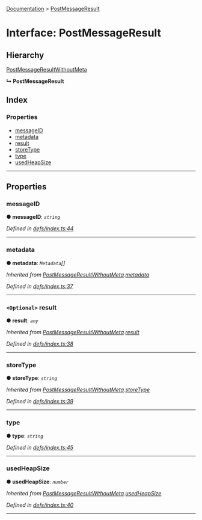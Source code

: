 [Documentation](../README.md) > [PostMessageResult](../interfaces/postmessageresult.md)

# Interface: PostMessageResult

## Hierarchy

 [PostMessageResultWithoutMeta](postmessageresultwithoutmeta.md)

**↳ PostMessageResult**

## Index

### Properties

* [messageID](postmessageresult.md#messageid)
* [metadata](postmessageresult.md#metadata)
* [result](postmessageresult.md#result)
* [storeType](postmessageresult.md#storetype)
* [type](postmessageresult.md#type)
* [usedHeapSize](postmessageresult.md#usedheapsize)

---

## Properties

<a id="messageid"></a>

###  messageID

**● messageID**: *`string`*

*Defined in [defs/index.ts:44](https://github.com/badbatch/cachemap/blob/64dbdb8/packages/core-worker/src/defs/index.ts#L44)*

___
<a id="metadata"></a>

###  metadata

**● metadata**: *`Metadata`[]*

*Inherited from [PostMessageResultWithoutMeta](postmessageresultwithoutmeta.md).[metadata](postmessageresultwithoutmeta.md#metadata)*

*Defined in [defs/index.ts:37](https://github.com/badbatch/cachemap/blob/64dbdb8/packages/core-worker/src/defs/index.ts#L37)*

___
<a id="result"></a>

### `<Optional>` result

**● result**: *`any`*

*Inherited from [PostMessageResultWithoutMeta](postmessageresultwithoutmeta.md).[result](postmessageresultwithoutmeta.md#result)*

*Defined in [defs/index.ts:38](https://github.com/badbatch/cachemap/blob/64dbdb8/packages/core-worker/src/defs/index.ts#L38)*

___
<a id="storetype"></a>

###  storeType

**● storeType**: *`string`*

*Inherited from [PostMessageResultWithoutMeta](postmessageresultwithoutmeta.md).[storeType](postmessageresultwithoutmeta.md#storetype)*

*Defined in [defs/index.ts:39](https://github.com/badbatch/cachemap/blob/64dbdb8/packages/core-worker/src/defs/index.ts#L39)*

___
<a id="type"></a>

###  type

**● type**: *`string`*

*Defined in [defs/index.ts:45](https://github.com/badbatch/cachemap/blob/64dbdb8/packages/core-worker/src/defs/index.ts#L45)*

___
<a id="usedheapsize"></a>

###  usedHeapSize

**● usedHeapSize**: *`number`*

*Inherited from [PostMessageResultWithoutMeta](postmessageresultwithoutmeta.md).[usedHeapSize](postmessageresultwithoutmeta.md#usedheapsize)*

*Defined in [defs/index.ts:40](https://github.com/badbatch/cachemap/blob/64dbdb8/packages/core-worker/src/defs/index.ts#L40)*

___

